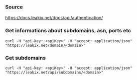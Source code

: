 ### Source
https://docs.leakix.net/docs/api/authentication/

### Get informations about subdomains, asn, ports etc
```
curl -H "api-key: <apiKey>" -H "accept: application/json" "https://leakix.net/domain/<domain>"
```

### Get subdomains
```
curl -H "api-key: <apiKey>" -H "accept: application/json" "https://leakix.net/api/subdomains/<domain>" 
```

